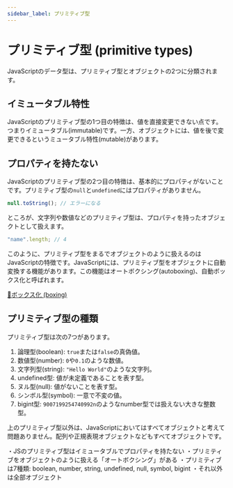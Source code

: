 ```yaml
---
sidebar_label: プリミティブ型
---
```


# プリミティブ型 (primitive types)

JavaScriptのデータ型は、プリミティブ型とオブジェクトの2つに分類されます。

## イミュータブル特性

JavaScriptのプリミティブ型の1つ目の特徴は、値を直接変更できない点です。つまりイミュータブル(immutable)です。一方、オブジェクトには、値を後で変更できるというミュータブル特性(mutable)があります。

## プロパティを持たない

JavaScriptのプリミティブ型の2つ目の特徴は、基本的にプロパティがないことです。プリミティブ型の`null`と`undefined`にはプロパティがありません。

```js
null.toString(); // エラーになる
```

ところが、文字列や数値などのプリミティブ型は、プロパティを持ったオブジェクトとして扱えます。

```js
"name".length; // 4
```

このように、プリミティブ型をまるでオブジェクトのように扱えるのはJavaScriptの特徴です。JavaScriptには、プリミティブ型をオブジェクトに自動変換する機能があります。この機能はオートボクシング(autoboxing)、自動ボックス化と呼ばれます。

[🚧ボックス化 (boxing)](boxing.md)

## プリミティブ型の種類

プリミティブ型は次の7つがあります。

1. 論理型(boolean): `true`または`false`の真偽値。
2. 数値型(number): `0`や`0.1`のような数値。
3. 文字列型(string): `"Hello World"`のような文字列。
4. undefined型: 値が未定義であることを表す型。
5. ヌル型(null): 値がないことを表す型。
6. シンボル型(symbol): 一意で不変の値。
7. bigint型: `9007199254740992n`のようなnumber型では扱えない大きな整数型。

上のプリミティブ型以外は、JavaScriptにおいてはすべてオブジェクトと考えて問題ありません。配列や正規表現オブジェクトなどもすべてオブジェクトです。

<TweetILearned>

・JSのプリミティブ型はイミュータブルでプロパティを持たない
・プリミティブをオブジェクトのように扱える「オートボクシング」がある
・プリミティブは7種類: boolean, number, string, undefined, null, symbol, bigint
・それ以外は全部オブジェクト

</TweetILearned>
